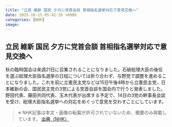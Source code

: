 ```yaml
---
title: "立民 維新 国民 夕方に党首会談 首相指名選挙対応で意見交換へ"
date: 2025-10-15 05:42:35 +0900
categories: [NHK]
image: 
---
```

## 立民 維新 国民 夕方に党首会談 首相指名選挙対応で意見交換へ

秋の臨時国会は来週21日に召集されることになりました。石破総理大臣の後任を選ぶ総理大臣指名選挙の日程については折り合わず、与野党で調整を進めることになりました。これを前に立憲民主党などは15日午後4時から立憲民主党、日本維新の会、国民民主党の3党による党首会談を国会内で行うと発表しました。野田代表、藤田共同代表、玉木代表が出席する予定で、14日の3党の幹事長会談を受け、総理大臣指名選挙への対応をめぐって意見を交わすことにしています。

> ※ NHK記事は本文・画像の転載が許可されていないため、概要のみ掲載しています。
[出典（NHK）](http://www3.nhk.or.jp/news/html/20251015/k10014949721000.html)
